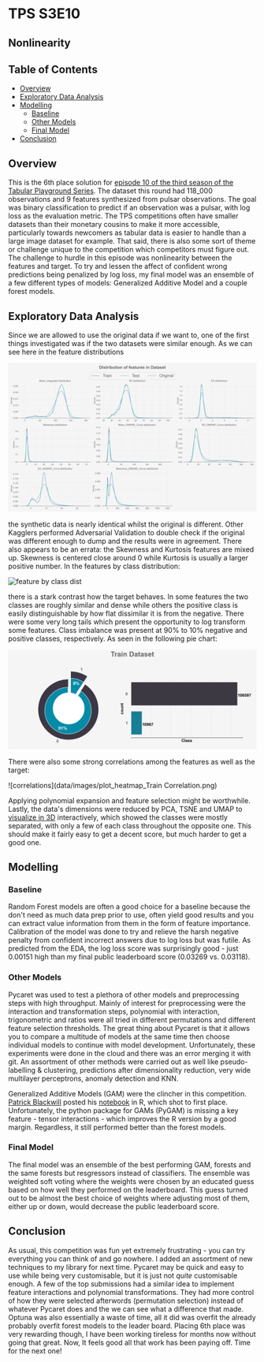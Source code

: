 # TPS S3E10 <!-- omit in toc -->
## Nonlinearity <!-- omit in toc -->

## Table of Contents <!-- omit in toc -->

- [Overview](#overview)
- [Exploratory Data Analysis](#exploratory-data-analysis)
- [Modelling](#modelling)
  - [Baseline](#baseline)
  - [Other Models](#other-models)
  - [Final Model](#final-model)
- [Conclusion](#conclusion)

## Overview

This is the 6th place solution for [episode 10 of the third season of the Tabular Playground Series](https://www.kaggle.com/competitions/playground-series-s3e10/overview). The dataset this round had 118_000 observations and 9 features synthesized from pulsar observations. The goal was binary classification to predict if an observation was a pulsar, with log loss as the evaluation metric. The TPS competitions often have smaller datasets than their monetary cousins to make it more accessible, particularly towards newcomers as tabular data is easier to handle than a large image dataset for example. That said, there is also some sort of theme or challenge unique to the competition which competitors must figure out. The challenge to hurdle in this episode was nonlinearity between the features and target. To try and lessen the affect of confident wrong predictions being penalized by log loss, my final model was an ensemble of a few different types of models: Generalized Additive Model and a couple forest models.

## Exploratory Data Analysis

Since we are allowed to use the original data if we want to, one of the first things investigated was if the two datasets were similar enough. As we can see here in the feature distributions

![feature dists](data/images/features_distribution.png)

the synthetic data is nearly identical whilst the original is different. Other Kagglers performed Adversarial Validation to double check if the original was different enough to dump and the results were in agreement. There also appears to be an errata: the Skewness and Kurtosis features are mixed up. Skewness is centered close around 0 while Kurtosis is usually a larger positive number. In the features by class distribution:

![feature by class dist](data/images/features_vs_class_dist.png)

there is a stark contrast how the target behaves. In some features the two classes are roughly similar and dense while others the positive class is easily distinguishable by how flat dissimilar it is from the negative. There were some very long tails which present the opportunity to log transform some features. Class imbalance was present at 90% to 10% negative and positive classes, respectively. As seen in the following pie chart:

![class imbalance pie chart](data/images/plot_count_Train.png)

There were also some strong correlations among the features as well as the target:

![correlations](data/images/plot_heatmap_Train Correlation.png)

Applying polynomial expansion and feature selection might be worthwhile. Lastly, the data's dimensions were reduced by PCA, TSNE and UMAP to 
[visualize in 3D](notebooks/1.EDA.ipynb#3d-visualization) interactively, which showed the classes were mostly separated, with only a few of each class throughout the opposite one. This should make it fairly easy to get a decent score, but much harder to get a good one.

## Modelling

### Baseline

Random Forest models are often a good choice for a baseline because the don't need as much data prep prior to use, often yield good results and you can extract value information from them in the form of feature importance. Calibration of the model was done to try and relieve the harsh negative penalty from confident incorrect answers due to log loss but was futile. As predicted from the EDA, the log loss score was surprisingly good - just 0.00151 high than my final public leaderboard score (0.03269 vs. 0.03118).

### Other Models

Pycaret was used to test a plethora of other models and preprocessing steps with high throughput. Mainly of interest for preprocessing were the interaction and transformation steps, polynomial with interaction, trigonometric and ratios were all tried in different permutations and different feature selection thresholds. The great thing about Pycaret is that it allows you to compare a multitude of models at the same time then choose individual models to continue with model development. Unfortunately, these experiments were done in the cloud and there was an error merging it with git. An assortment of other methods were carried out as well like pseudo-labelling & clustering, predictions after dimensionality reduction, very wide multilayer perceptrons, anomaly detection and KNN.

Generalized Additive Models (GAM) were the clincher in this competition. [Patrick Blackwill](https://www.kaggle.com/paddykb) posted his [notebook](https://www.kaggle.com/code/paddykb/ps-s3e10-gam-finger-on-the-pulsarrrrr) in R, which shot to first place. Unfortunately, the python package for GAMs (PyGAM) is missing a key feature - tensor interactions - which improves the R version by a good margin. Regardless, it still performed better than the forest models.

### Final Model

The final model was an ensemble of the best performing GAM, forests and the same forests but resgressors instead of classifiers. The ensemble was weighted soft voting where the weights were chosen by an educated guess based on how well they performed on the leaderboard. This guess turned out to be almost the best choice of weights where adjusting most of them, either up or down, would decrease the public leaderboard score.

## Conclusion

As usual, this competition was fun yet extremely frustrating - you can try everything you can think of and go nowhere. I added an assortment of new techniques to my library for next time. Pycaret may be quick and easy to use while being very customisable, but it is just not *quite* customisable enough. A few of the top submissions had a similar idea to implement feature interactions and polynomial transformations. They had more control of how they were selected afterwords (permutation selection) instead of whatever Pycaret does and the we can see what a difference that made. Optuna was also essentially a waste of time, all it did was overfit the already probably overfit forest models to the leader board. Placing 6th place was very rewarding though, I have been working tireless for months now without going that great. Now, It feels good all that work has been paying off. Time for the next one!
